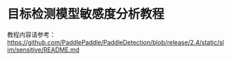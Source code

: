 # 目标检测模型敏感度分析教程

教程内容请参考：https://github.com/PaddlePaddle/PaddleDetection/blob/release/2.4/static/slim/sensitive/README.md
